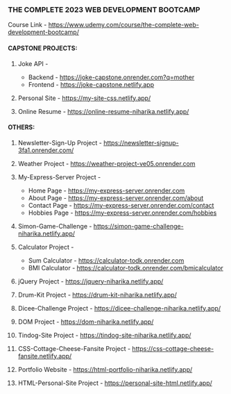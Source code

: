### THE COMPLETE 2023 WEB DEVELOPMENT BOOTCAMP

Course Link - https://www.udemy.com/course/the-complete-web-development-bootcamp/

#### CAPSTONE PROJECTS:

1. Joke API -

   - Backend - https://joke-capstone.onrender.com?q=mother
   - Frontend - https://joke-capstone.netlify.app

2. Personal Site - https://my-site-css.netlify.app/

3. Online Resume - https://online-resume-niharika.netlify.app/

#### OTHERS:

1. Newsletter-Sign-Up Project - https://newsletter-signup-3fa1.onrender.com/

2. Weather Project - https://weather-project-ve05.onrender.com

3. My-Express-Server Project -

   - Home Page - https://my-express-server.onrender.com
   - About Page - https://my-express-server.onrender.com/about
   - Contact Page - https://my-express-server.onrender.com/contact
   - Hobbies Page - https://my-express-server.onrender.com/hobbies

4. Simon-Game-Challenge - https://simon-game-challenge-niharika.netlify.app/

5. Calculator Project -

   - Sum Calculator - https://calculator-todk.onrender.com
   - BMI Calculator - https://calculator-todk.onrender.com/bmicalculator

6. jQuery Project - https://jquery-niharika.netlify.app/

7. Drum-Kit Project - https://drum-kit-niharika.netlify.app/

8. Dicee-Challenge Project - https://dicee-challenge-niharika.netlify.app/

9. DOM Project - https://dom-niharika.netlify.app/

10. Tindog-Site Project - https://tindog-site-niharika.netlify.app/

11. CSS-Cottage-Cheese-Fansite Project - https://css-cottage-cheese-fansite.netlify.app/

12. Portfolio Website - https://html-portfolio-niharika.netlify.app/

13. HTML-Personal-Site Project - https://personal-site-html.netlify.app/
